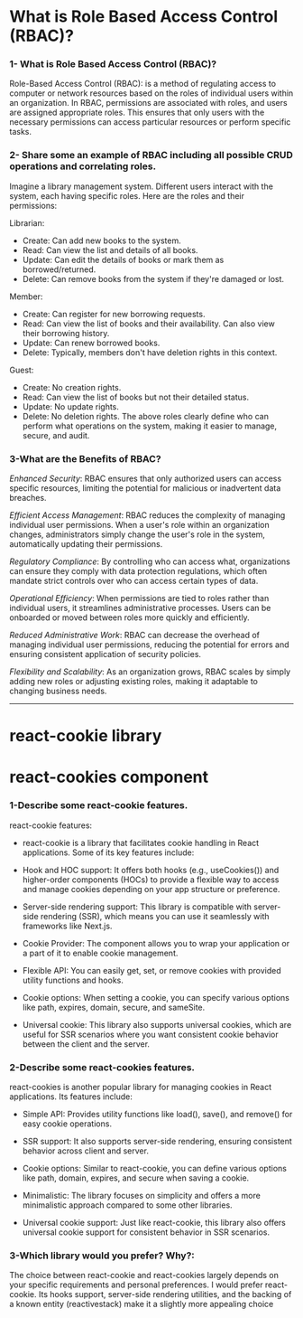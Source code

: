 # What is Role Based Access Control (RBAC)?
### 1- What is Role Based Access Control (RBAC)?

Role-Based Access Control (RBAC): is a method of regulating access to computer or network resources based on the roles of individual users within an organization. In RBAC, permissions are associated with roles, and users are assigned appropriate roles. This ensures that only users with the necessary permissions can access particular resources or perform specific tasks.

### 2- Share some an example of RBAC including all possible CRUD operations and correlating roles.

Imagine a library management system. Different users interact with the system, each having specific roles. Here are the roles and their permissions:

Librarian:

- Create: Can add new books to the system.
- Read: Can view the list and details of all books.
- Update: Can edit the details of books or mark them as borrowed/returned.
- Delete: Can remove books from the system if they're damaged or lost.

Member:

- Create: Can register for new borrowing requests.
- Read: Can view the list of books and their availability. Can also view their borrowing history.
- Update: Can renew borrowed books.
- Delete: Typically, members don't have deletion rights in this context.

Guest:

- Create: No creation rights.
- Read: Can view the list of books but not their detailed status.
- Update: No update rights.
- Delete: No deletion rights.
The above roles clearly define who can perform what operations on the system, making it easier to manage, secure, and audit.


### 3-What are the Benefits of RBAC?

*Enhanced Security*: RBAC ensures that only authorized users can access specific resources, limiting the potential for malicious or inadvertent data breaches.

*Efficient Access Management*: RBAC reduces the complexity of managing individual user permissions. When a user's role within an organization changes, administrators simply change the user's role in the system, automatically updating their permissions.

*Regulatory Compliance*: By controlling who can access what, organizations can ensure they comply with data protection regulations, which often mandate strict controls over who can access certain types of data.

*Operational Efficiency*: When permissions are tied to roles rather than individual users, it streamlines administrative processes. Users can be onboarded or moved between roles more quickly and efficiently.

*Reduced Administrative Work*: RBAC can decrease the overhead of managing individual user permissions, reducing the potential for errors and ensuring consistent application of security policies.


*Flexibility and Scalability*: As an organization grows, RBAC scales by simply adding new roles or adjusting existing roles, making it adaptable to changing business needs.
*** 

# react-cookie library
# react-cookies component

### 1-Describe some react-cookie features.
react-cookie features:
- react-cookie is a library that facilitates cookie handling in React applications. Some of its key features include:

- Hook and HOC support: It offers both hooks (e.g., useCookies()) and higher-order components (HOCs) to provide a flexible way to access and manage cookies depending on your app structure or preference.

- Server-side rendering support: This library is compatible with server-side rendering (SSR), which means you can use it seamlessly with frameworks like Next.js.

- Cookie Provider: The <CookiesProvider /> component allows you to wrap your application or a part of it to enable cookie management.

- Flexible API: You can easily get, set, or remove cookies with provided utility functions and hooks.

- Cookie options: When setting a cookie, you can specify various options like path, expires, domain, secure, and sameSite.

- Universal cookie: This library also supports universal cookies, which are useful for SSR scenarios where you want consistent cookie behavior between the client and the server.

### 2-Describe some react-cookies features.

react-cookies is another popular library for managing cookies in React applications. Its features include:

- Simple API: Provides utility functions like load(), save(), and remove() for easy cookie operations.

- SSR support: It also supports server-side rendering, ensuring consistent behavior across client and server.

- Cookie options: Similar to react-cookie, you can define various options like path, domain, expires, and secure when saving a cookie.

- Minimalistic: The library focuses on simplicity and offers a more minimalistic approach compared to some other libraries.

- Universal cookie support: Just like react-cookie, this library also offers universal cookie support for consistent behavior in SSR scenarios.


### 3-Which library would you prefer? Why?:

The choice between react-cookie and react-cookies largely depends on your specific requirements and personal preferences. 
I would prefer react-cookie. Its hooks support, server-side rendering utilities, and the backing of a known entity (reactivestack) make it a slightly more appealing choice
